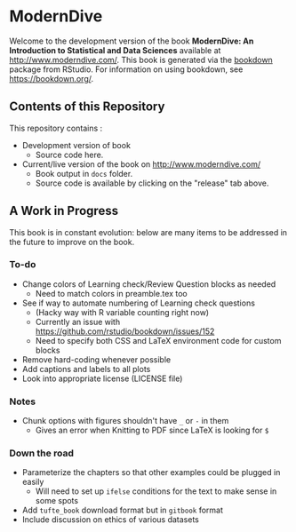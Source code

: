 # ModernDive

Welcome to the development version of the book **ModernDive: An Introduction to
Statistical and Data Sciences** available at <http://www.moderndive.com/>. This
book is generated via the
[bookdown](https://www.rstudio.com/resources/webinars/introducing-bookdown/)
package from RStudio. For information on using bookdown, see
<https://bookdown.org/>.


## Contents of this Repository

This repository contains :

* Development version of book
    + Source code here.
* Current/live version of the book on <http://www.moderndive.com/>
    + Book output in `docs` folder.
    + Source code is available by clicking on the "release" tab above. 


## A Work in Progress

This book is in constant evolution: below are many items to be addressed in the
future to improve on the book. 

### To-do

- Change colors of Learning check/Review Question blocks as needed
    + Need to match colors in preamble.tex too
- See if way to automate numbering of Learning check questions
    + (Hacky way with R variable counting right now)
    + Currently an issue with https://github.com/rstudio/bookdown/issues/152
    + Need to specify both CSS and LaTeX environment code for custom blocks
- Remove hard-coding whenever possible
- Add captions and labels to all plots
- Look into appropriate license (LICENSE file)


### Notes

- Chunk options with figures shouldn't have `_` or `-` in them
    + Gives an error when Knitting to PDF since LaTeX is looking for `$`

### Down the road

- Parameterize the chapters so that other examples could be plugged in easily
   + Will need to set up `ifelse` conditions for the text to make sense in some spots
- Add `tufte_book` download format but in `gitbook` format
- Include discussion on ethics of various datasets